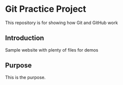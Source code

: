 # Git Practice Project

This repository is for showing how Git and GitHub work

## Introduction

Sample website with plenty of files for demos

## Purpose

This is the purpose.